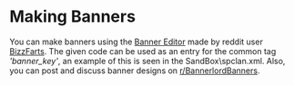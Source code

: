 # Making Banners
You can make banners using the [Banner Editor](https://bannerlord.party/banner/) made by reddit user [BizzFarts](https://www.reddit.com/user/bizzfarts/).
The given code can be used as an entry for the common tag *'banner_key'*, an example of this is seen in the SandBox\spclan.xml. Also, you can post and discuss banner designs on [r/BannerlordBanners](https://www.reddit.com/r/BannerlordBanners/).
